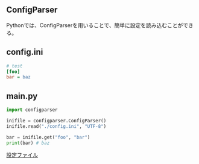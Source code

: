 ## ConfigParser

Pythonでは、ConfigParserを用いることで、簡単に設定を読み込むことができる。

## config.ini

```ini
# test
[foo]
bar = baz
```

## main.py

```python
import configparser

inifile = configparser.ConfigParser()
inifile.read("./config.ini", "UTF-8")

bar = inifile.get("foo", "bar")
print(bar) # baz
```

[設定ファイル](https://www.python-izm.com/advanced/config_parser/)
